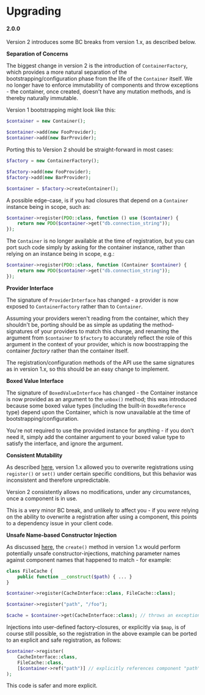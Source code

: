 Upgrading
=========

#### 2.0.0

Version 2 introduces some BC breaks from version 1.x, as described below.

**Separation of Concerns**

The biggest change in version 2 is the introduction of `ContainerFactory`, which provides a more
natural separation of the bootstrapping/configuration phase from the life of the `Container` itself.
We no longer have to enforce immutability of components and throw exceptions - the container, once
created, doesn't have any mutation methods, and is thereby naturally immutable.

Version 1 bootstrapping might look like this:

```php
$container = new Container();

$container->add(new FooProvider);
$container->add(new BarProvider);
```

Porting this to Version 2 should be straight-forward in most cases:

```php
$factory = new ContainerFactory();

$factory->add(new FooProvider);
$factory->add(new BarProvider);

$container = $factory->createContainer();
```

A possible edge-case, is if you had closures that depend on a `Container` instance being
in scope, such as:

```php
$container->register(PDO::class, function () use ($container) {
    return new PDO($container->get("db.connection_string"));
});
```

The `Container` is no longer available at the time of registration, but you can port such code
simply by asking for the container instance, rather than relying on an instance being in scope, e.g.:

```php
$container->register(PDO::class, function (Container $container) {
    return new PDO($container->get("db.connection_string"));
});
```

**Provider Interface**

The signature of `ProviderInterface` has changed - a provider is now exposed to `ContainerFactory`
rather than to `Container`.

Assuming your providers weren't reading from the container, which they shouldn't be, porting should
be as simple as updating the method-signatures of your providers to match this change, and renaming
the argument from `$container` to `$factory` to accurately reflect the role of this argument in the
context of your provider, which is now boostrapping the container *factory* rather than the container
itself.

The registration/configuration methods of the API use the same signatures as in version 1.x, so this
should be an easy change to implement.

**Boxed Value Interface**

The signature of `BoxedValueInterface` has changed - the Container instance is now provided as an
argument to the `unbox()` method; this was introduced because some boxed value types (including the
built-in `BoxedReference` type) depend upon the Container, which is now unavailable at the time of
bootstrapping/configuration.

You're not required to use the provided instance for anything - if you don't need it, simply add
the container argument to your boxed value type to satisfy the interface, and ignore the argument.

**Consistent Mutability**

As described [here](https://github.com/mindplay-dk/unbox/issues/4), version 1.x allowed you to overwrite
registrations using `register()` or `set()` under certain specific conditions, but this behavior was
inconsistent and therefore unpredictable.

Version 2 consistently allows no modifications, under any circumstances, once a component is in use.

This is a very minor BC break, and unlikely to affect you - if you *were* relying on the ability to
overwrite a registration after using a component, this points to a dependency issue in your client code.

**Unsafe Name-based Constructor Injection**

As discussed [here](https://github.com/mindplay-dk/unbox/issues/5), the `create()` method in version 1.x
would perform potentially unsafe constructor-injections, matching parameter names against component names
that happened to match - for example:

```php
class FileCache {
    public function __construct($path) { ... }
}

$container->register(CacheInterface::class, FileCache::class);

$container->register("path", "/foo");

$cache = $container->get(CacheInterface::class); // throws an exception as of version 2.0 (!)
```

Injections into user-defined factory-closures, or explicitly via `$map`, is of course still possible,
so the registration in the above example can be ported to an explicit and safe registration, as follows:

```php
$container->register(
    CacheInterface::class,
    FileCache::class,
    [$container->ref("path")] // explicitly references component "path"
);
```

This code is safer and more explicit.
